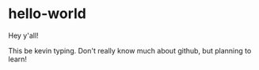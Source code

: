 # hello-world

Hey y'all!

This be kevin typing. Don't really know much about github, but planning to learn!
